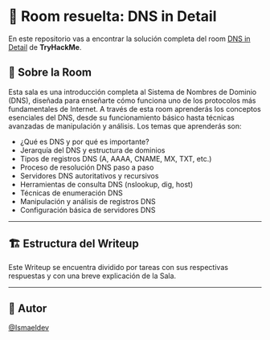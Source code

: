 # 🚪 Room resuelta: DNS in Detail

En este repositorio vas a encontrar la solución completa del room [DNS in Detail](https://tryhackme.com/room/dnsindetail) de **TryHackMe**.

## 📝 Sobre la Room

Esta sala es una introducción completa al Sistema de Nombres de Dominio (DNS), diseñada para enseñarte cómo funciona uno de los protocolos más fundamentales de Internet. A través de esta room aprenderás los conceptos esenciales del DNS, desde su funcionamiento básico hasta técnicas avanzadas de manipulación y análisis. Los temas que aprenderás son:

- ¿Qué es DNS y por qué es importante?
- Jerarquía del DNS y estructura de dominios
- Tipos de registros DNS (A, AAAA, CNAME, MX, TXT, etc.)
- Proceso de resolución DNS paso a paso
- Servidores DNS autoritativos y recursivos
- Herramientas de consulta DNS (nslookup, dig, host)
- Técnicas de enumeración DNS
- Manipulación y análisis de registros DNS
- Configuración básica de servidores DNS

---

## 🏗️ Estructura del Writeup

Este Writeup se encuentra dividido por tareas con sus respectivas respuestas y con una breve explicación de la Sala.

---

## 🥷 Autor

[@Ismaeldev](https://www.ismaeldev.com/)